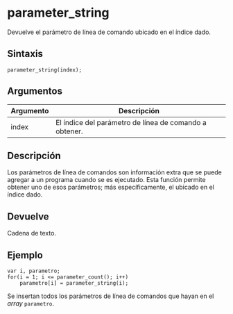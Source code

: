 # parameter_string

Devuelve el parámetro de línea de comando ubicado en el índice dado.

## Sintaxis

  
```gml  
parameter_string(index);  
```  

## Argumentos

Argumento|Descripción|  
---|---|  
index|El índice del parámetro de línea de comando a obtener.|  

## Descripción

Los parámetros de línea de comandos son información extra que se puede agregar a un programa cuando se es ejecutado. Esta función permite obtener uno de esos parámetros; más específicamente, el ubicado en el índice dado.

## Devuelve

Cadena de texto.

## Ejemplo

  
```gml  
var i, parametro;  
for(i = 1; i <= parameter_count(); i++)  
    parametro[i] = parameter_string(i);  
```  
Se insertan todos los parámetros de línea de comandos que hayan en el _array_ `parametro`.
